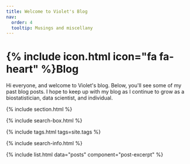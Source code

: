 ```yaml
---
title: Welcome to Violet's Blog
nav:
  order: 4
  tooltip: Musings and miscellany
---
```


# {% include icon.html icon="fa fa-heart" %}Blog

Hi everyone, and welcome to Violet's blog. Below, you'll see some of my past blog posts. I hope to keep up with my blog as I continue to grow as a biostatistician, data scientist, and individual.

{% include section.html %}

{% include search-box.html %}

{% include tags.html tags=site.tags %}

{% include search-info.html %}

{% include list.html data="posts" component="post-excerpt" %}
